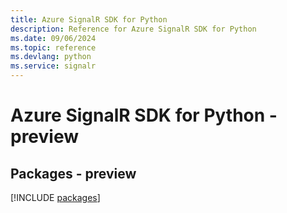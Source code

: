 ```yaml
---
title: Azure SignalR SDK for Python
description: Reference for Azure SignalR SDK for Python
ms.date: 09/06/2024
ms.topic: reference
ms.devlang: python
ms.service: signalr
---
```

# Azure SignalR SDK for Python - preview
## Packages - preview
[!INCLUDE [packages](signalr-index.md)]